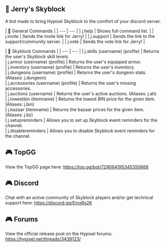 ## 🏰 Jerry's Skyblock
A bot made to bring Hypixel Skyblock to the comfort of your discord server.

| 💫 General Commands |
| --- | --- |
| j.help	| Shows full command list. |
| j.invite	| Sends the invite link for Jerry! |
| j.support	| Sends the link to the support/community server. |
| j.vote	| Sends the vote link for Jerry! |

| 🌟 Skyblock Commands |
| --- | --- |
| j.skills (username) (profile)	| Returns the user's Skyblock skill levels.  
| j.armor (username) (profile)	| Returns the user's equipped armor.  
| j.inventory (username) (profile)	| Returns the user's inventory.  
| j.dungeons (username) (profile)	| Returns the user's dungeon stats. (Aliases: j.dungeon)  
| j.accessories (username) (profile)	| Returns the user's missing accessories.  
| j.auctions (username)	| Returns the user's active auctions. (Aliases: j.ah)  
| j.lowestbin (itemname)	| Returns the lowest BIN price for the given item. (Aliases: j.bin)  
| j.bazaar (itemname)	| Returns the bazaar prices for the given item. (Aliases: j.bz)  
| j.setupreminders	| Allows you to set up Skyblock event reminders for the channel.  
| j.disablereminders	| Allows you to disable Skyblock event reminders for the channel.  
 
## 🎮 TopGG
View the TopGG page here: https://top.gg/bot/729064195345350668

## 🎮 Discord
Chat with an active community of Skyblock players and/or get technical support here: https://discord.gg/EmxRs2K

## 🎮 Forums
View the official release post on the Hypixel forums: https://hypixel.net/threads/3439123/
